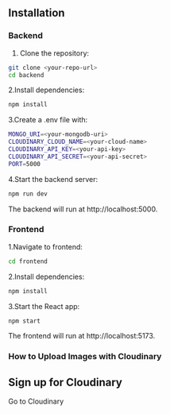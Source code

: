 ## Installation

### Backend

1. Clone the repository:

```bash
git clone <your-repo-url>
cd backend
```
2.Install dependencies:
```bash
npm install
```
3.Create a .env file with:
```bash
MONGO_URI=<your-mongodb-uri>
CLOUDINARY_CLOUD_NAME=<your-cloud-name>
CLOUDINARY_API_KEY=<your-api-key>
CLOUDINARY_API_SECRET=<your-api-secret>
PORT=5000
```
4.Start the backend server:
```bash
npm run dev
```
The backend will run at http://localhost:5000.

### Frontend

1.Navigate to frontend:
```bash
cd frontend
```
2.Install dependencies:
```bash
npm install
```
3.Start the React app:
```bash
npm start
```
The frontend will run at http://localhost:5173.
### How to Upload Images with Cloudinary

## Sign up for Cloudinary

Go to Cloudinary
